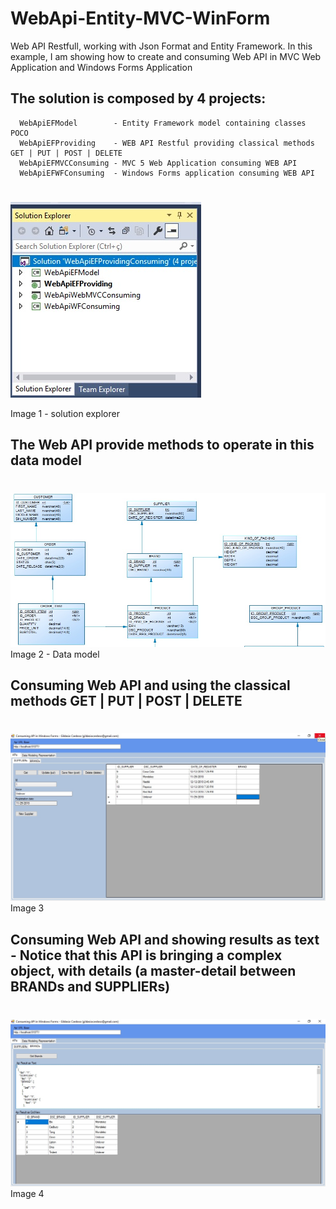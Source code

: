 # WebApi-Entity-MVC-WinForm
Web API Restfull, working with Json Format and Entity Framework. 
In this example, I am showing how to create and consuming Web API in MVC  Web Application and Windows Forms Application


## The solution is composed by 4 projects: 
      WebApiEFModel        - Entity Framework model containing classes POCO 
      WebApiEFProviding    - WEB API Restful providing classical methods GET | PUT | POST | DELETE 
      WebApiEFMVCConsuming - MVC 5 Web Application consuming WEB API  
      WebApiEFWFConsuming  - Windows Forms application consuming WEB API 
#
<img src="https://github.com/gildasiocardoso/WebApi-Entity-MVC-WinForm/blob/master/solution-explorer.jpg" alt="WebApi-Entity-MVC-WinForm">

Image 1 - solution explorer


## The Web API provide methods to operate in this data model
# 
<img src="https://github.com/gildasiocardoso/WebApi-Entity-MVC-WinForm/blob/master/datamodel.jpg" alt="WebApi-Entity-MVC-WinForm">
Image 2 - Data model

## Consuming Web API and using the classical methods GET | PUT | POST | DELETE
#
<img src="https://github.com/gildasiocardoso/WebApi-Entity-MVC-WinForm/blob/master/consuming-windows-forms.jpg" alt="WebApi-Entity-MVC-WinForm">
Image 3


## Consuming Web API and showing results as text - Notice that this API is bringing a complex object, with details (a master-detail between BRANDs and SUPPLIERs)
#

<img src="https://github.com/gildasiocardoso/WebApi-Entity-MVC-WinForm/blob/master/consuming-windows-forms-text.jpg" alt="WebApi-Entity-MVC-WinForm">
Image 4
